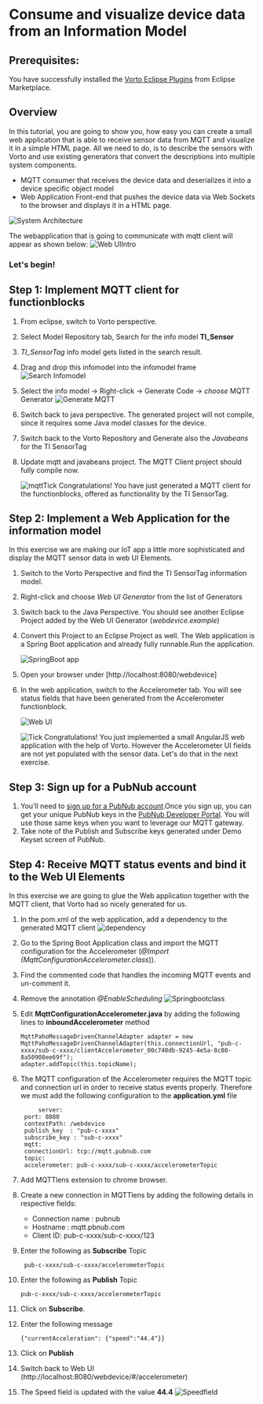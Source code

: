 # Consume and visualize device data from an Information Model

## Prerequisites:

You have successfully installed the [Vorto Eclipse Plugins](https://marketplace.eclipse.org/content/vorto-toolset) from Eclipse Marketplace.

## Overview

In this tutorial, you are going to show you, how easy you can create a small web application that is able to receive sensor data from MQTT and visualize it in a simple HTML page. 
All we need to do, is to describe the sensors with Vorto and use existing generators that convert the descriptions into multiple system components. 

- MQTT consumer that receives the device data and deserializes it into a device specific object model
- Web Application Front-end that pushes the device data via Web Sockets to the browser and displays it in a HTML page.

![System Architecture](images/vorto_tutorial_architecture.jpg)

The webapplication that is going to communicate with mqtt client will appear as shown below:
![Web UIIntro](images/tut_tisensorwebui.jpg)

### Let's begin!

## Step 1: Implement MQTT client for functionblocks ##

1. From eclipse, switch to Vorto perspective.
2. Select Model Repository tab, Search for the info model **TI_Sensor**
3. _TI_SensorTag_ info model gets listed in the search result.
4. Drag and drop this infomodel into the infomodel frame
	![Search Infomodel](images/tut_searchdraginfomodel.jpg)
5. Select the info model -> Right-click  -> Generate Code -> _choose_ MQTT Generator
	![Generate MQTT](images/tut_generatemqtt.jpg)
6. Switch back to java perspective. The generated project will not compile, since it requires some Java model classes for the device.
7. Switch back to the Vorto Repository and Generate also the _Javabeans_ for the TI SensorTag
8. Update mqtt and javabeans project. The MQTT Client project should fully compile now.

	![mqttTick](images/tut_tickmark.jpg) Congratulations! You have just generated a MQTT client for the functionblocks, offered as functionality by the TI SensorTag.

## Step 2:  Implement a Web Application for the information model   ##

In this exercise we are making our IoT app a little more sophisticated and display the MQTT sensor data in web UI Elements.

1. Switch to the Vorto Perspective and find the TI SensorTag information model.
2. Right-click and choose _Web UI Generator_ from the list of Generators
3. Switch back to the Java Perspective. You should see another Eclipse Project added by the Web UI Generator (_webdevice.example_)
4. Convert this Project to an Eclipse Project as well. The Web application is a Spring Boot application and already fully runnable.Run the application.

	![SpringBoot app](images/tut_springbootrun.jpg)
5. Open your browser under [http://localhost:8080/webdevice]
6. In the web application, switch to the Accelerometer tab. You will see status fields that have been generated from the Accelerometer functionblock.

	![Web UI](images/tut_tisensorwebui.jpg)

	![Tick](images/tut_tickmark.jpg) Congratulations! You just implemented a small AngularJS web application with the help of Vorto. However the Accelerometer UI fields are not yet populated with the sensor data. Let's do that in the next exercise.

## Step 3: Sign up for a PubNub account ##

1. You’ll need to [sign up for a PubNub account](https://www.pubnub.com/get-started/#).Once you sign up, you can get your unique PubNub keys in the [PubNub Developer Portal](https://admin.pubnub.com/#/user). You will use those same keys when you want to leverage our MQTT gateway.
2. Take note of the Publish and Subscribe keys generated under Demo Keyset screen of PubNub.

## Step 4:  Receive MQTT status events and bind it to the Web UI Elements ##

In this exercise we are going to glue the Web application together with the MQTT client, that Vorto had so nicely generated for us.

1. In the pom.xml of the web application, add a dependency to the generated MQTT client
	![dependency](images/tut_mqttdependency.jpg)

2. Go to the Spring Boot Application class and import the MQTT configuration for the Accelerometer (_@Import (MqttConfigurationAccelerometer.class_)).
3. Find the commented code that handles the incoming MQTT events and un-comment it.
4. Remove the annotation _@EnableScheduling_
	![Springbootclass](images/tut_springbootclass.jpg)
5. Edit **MqttConfigurationAccelerometer.java** by adding the following lines to **inboundAccelerometer** method

	   MqttPahoMessageDrivenChannelAdapter adapter = new MqttPahoMessageDrivenChannelAdapter(this.connectionUrl, "pub-c-xxxx/sub-c-xxxx/clientAccelerometer_00c740db-9245-4e5a-8c80-8a50908ee69f");
       adapter.addTopic(this.topicName);

6. The MQTT configuration of the Accelerometer requires the MQTT topic and connection url in order to receive status events properly. Therefore we must add the following configuration to the **application.yml** file


	    	server:
      	port: 8080
      	contextPath: /webdevice
    	publish_key  : "pub-c-xxxx"
    	subscribe_key : "sub-c-xxxx"
       	mqtt:
      	connectionUrl: tcp://mqtt.pubnub.com
      	topic:
    	accelerometer: pub-c-xxxx/sub-c-xxxx/accelerometerTopic

7. Add MQTTlens extension to chrome browser.
8. Create a new connection in MQTTlens by adding the following details in respective fields:
	-  Connection name : pubnub
	-  Hostname : mqtt.pbnub.com
	-  Client ID: pub-c-xxxx/sub-c-xxxx/123
9. Enter the following as **Subscribe** Topic

		pub-c-xxxx/sub-c-xxxx/accelerometerTopic
10. Enter the following as **Publish** Topic

		pub-c-xxxx/sub-c-xxxx/accelerometerTopic
11. Click on **Subscribe**.
12. Enter the following message

		{"currentAcceleration": {"speed":"44.4"}}

13. Click on **Publish**
14. Switch back to Web UI (http://localhost:8080/webdevice/#/accelerometer)
15. The Speed field is updated with the value **44.4**
	![Speedfield](images/tut_pubnubtowebui.jpg)
